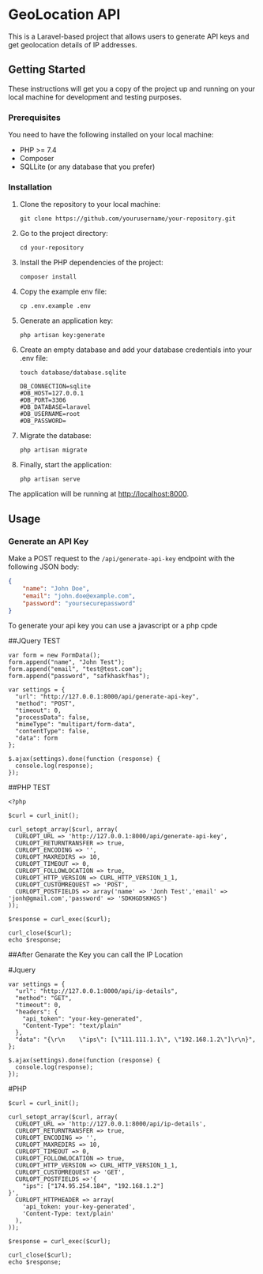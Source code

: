 # GeoLocation API

This is a Laravel-based project that allows users to generate API keys and get geolocation details of IP addresses. 

## Getting Started

These instructions will get you a copy of the project up and running on your local machine for development and testing purposes.

### Prerequisites

You need to have the following installed on your local machine:

- PHP >= 7.4
- Composer
- SQLLite (or any database that you prefer)

### Installation

1. Clone the repository to your local machine:

    ```
    git clone https://github.com/yourusername/your-repository.git
    ```

2. Go to the project directory:

    ```
    cd your-repository
    ```

3. Install the PHP dependencies of the project:

    ```
    composer install
    ```

4. Copy the example env file:

    ```
    cp .env.example .env
    ```

5. Generate an application key:

    ```
    php artisan key:generate
    ```

6. Create an empty database and add your database credentials into your .env file:
    ```
    touch database/database.sqlite
    ```

    ```
    DB_CONNECTION=sqlite
    #DB_HOST=127.0.0.1
    #DB_PORT=3306
    #DB_DATABASE=laravel
    #DB_USERNAME=root
    #DB_PASSWORD=
    ```

7. Migrate the database:

    ```
    php artisan migrate
    ```

8. Finally, start the application:

    ```
    php artisan serve
    ```

The application will be running at [http://localhost:8000](http://localhost:8000).

## Usage

### Generate an API Key

Make a POST request to the `/api/generate-api-key` endpoint with the following JSON body:

```json
{
    "name": "John Doe",
    "email": "john.doe@example.com",
    "password": "yoursecurepassword"
}
```

To generate your api key you can use a javascript or a php cpde

##JQuery TEST
```
var form = new FormData();
form.append("name", "John Test");
form.append("email", "test@test.com");
form.append("password", "safkhaskfhas");

var settings = {
  "url": "http://127.0.0.1:8000/api/generate-api-key",
  "method": "POST",
  "timeout": 0,
  "processData": false,
  "mimeType": "multipart/form-data",
  "contentType": false,
  "data": form
};

$.ajax(settings).done(function (response) {
  console.log(response);
});
```

##PHP TEST
```
<?php

$curl = curl_init();

curl_setopt_array($curl, array(
  CURLOPT_URL => 'http://127.0.0.1:8000/api/generate-api-key',
  CURLOPT_RETURNTRANSFER => true,
  CURLOPT_ENCODING => '',
  CURLOPT_MAXREDIRS => 10,
  CURLOPT_TIMEOUT => 0,
  CURLOPT_FOLLOWLOCATION => true,
  CURLOPT_HTTP_VERSION => CURL_HTTP_VERSION_1_1,
  CURLOPT_CUSTOMREQUEST => 'POST',
  CURLOPT_POSTFIELDS => array('name' => 'Jonh Test','email' => 'jonh@gmail.com','password' => 'SDKHGDSKHGS')
));

$response = curl_exec($curl);

curl_close($curl);
echo $response;
```

##After Genarate the Key you can call the IP Location 

#Jquery
```
var settings = {
  "url": "http://127.0.0.1:8000/api/ip-details",
  "method": "GET",
  "timeout": 0,
  "headers": {
    "api_token": "your-key-generated",
    "Content-Type": "text/plain"
  },
  "data": "{\r\n    \"ips\": [\"111.111.1.1\", \"192.168.1.2\"]\r\n}",
};

$.ajax(settings).done(function (response) {
  console.log(response);
});
```

#PHP
```
$curl = curl_init();

curl_setopt_array($curl, array(
  CURLOPT_URL => 'http://127.0.0.1:8000/api/ip-details',
  CURLOPT_RETURNTRANSFER => true,
  CURLOPT_ENCODING => '',
  CURLOPT_MAXREDIRS => 10,
  CURLOPT_TIMEOUT => 0,
  CURLOPT_FOLLOWLOCATION => true,
  CURLOPT_HTTP_VERSION => CURL_HTTP_VERSION_1_1,
  CURLOPT_CUSTOMREQUEST => 'GET',
  CURLOPT_POSTFIELDS =>'{
    "ips": ["174.95.254.184", "192.168.1.2"]
}',
  CURLOPT_HTTPHEADER => array(
    'api_token: your-key-generated',
    'Content-Type: text/plain'
  ),
));

$response = curl_exec($curl);

curl_close($curl);
echo $response;
```
